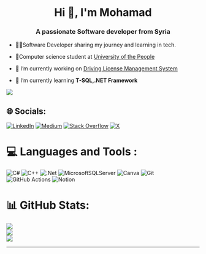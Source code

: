 <h1 align="center">Hi 👋, I'm Mohamad</h1>
<h3 align="center">A passionate Software developer from Syria</h3>

- 👨‍💻Software Developer sharing my journey and learning in tech.
- 🏢Computer science student at [University of the People](https://www.uopeople.edu/)
- 🔭 I’m currently working on [Driving License Management System](https://github.com/Mohammad-Shamat/Driving_License_Managment)

- 🌱 I’m currently learning **T-SQL,.NET Framework**

  
[![](https://visitcount.itsvg.in/api?id=Mohammad-Shamat&icon=5&color=1)](https://visitcount.itsvg.in)

## 🌐 Socials:
[![LinkedIn](https://img.shields.io/badge/LinkedIn-%230077B5.svg?logo=linkedin&logoColor=white)](https://linkedin.com/in/mohammad-shamat-967049267) [![Medium](https://img.shields.io/badge/Medium-12100E?logo=medium&logoColor=white)](https://medium.com/@@mohammedshamat.dev) [![Stack Overflow](https://img.shields.io/badge/-Stackoverflow-FE7A16?logo=stack-overflow&logoColor=white)](https://stackoverflow.com/users/20747295) [![X](https://img.shields.io/badge/X-black.svg?logo=X&logoColor=white)](https://x.com/@MohammedShamat) 

# 💻 Languages and Tools :
![C#](https://img.shields.io/badge/c%23-%23239120.svg?style=flat&logo=csharp&logoColor=white) ![C++](https://img.shields.io/badge/c++-%2300599C.svg?style=flat&logo=c%2B%2B&logoColor=white) ![.Net](https://img.shields.io/badge/.NET-5C2D91?style=flat&logo=.net&logoColor=white) ![MicrosoftSQLServer](https://img.shields.io/badge/Microsoft%20SQL%20Server-CC2927?style=flat&logo=microsoft%20sql%20server&logoColor=white) ![Canva](https://img.shields.io/badge/Canva-%2300C4CC.svg?style=flat&logo=Canva&logoColor=white) ![Git](https://img.shields.io/badge/git-%23F05033.svg?style=flat&logo=git&logoColor=white) ![GitHub Actions](https://img.shields.io/badge/github%20actions-%232671E5.svg?style=flat&logo=githubactions&logoColor=white) ![Notion](https://img.shields.io/badge/Notion-%23000000.svg?style=flat&logo=notion&logoColor=white)


# 📊 GitHub Stats:
![](https://github-readme-stats.vercel.app/api?username=Mohammad-Shamat&theme=dark&hide_border=false&include_all_commits=false&count_private=false)<br/>
![](https://github-readme-streak-stats.herokuapp.com/?user=Mohammad-Shamat&theme=dark&hide_border=false)<br/>
![](https://github-readme-stats.vercel.app/api/top-langs/?username=Mohammad-Shamat&theme=dark&hide_border=false&include_all_commits=false&count_private=false&layout=compact)

---



<!-- Proudly created with GPRM ( https://gprm.itsvg.in ) -->
